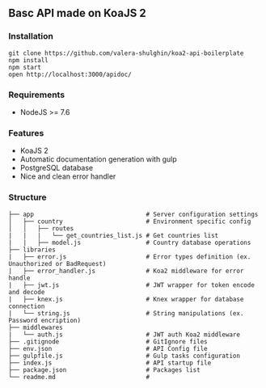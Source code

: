 <h2>Basc API made on KoaJS 2</h2>

<h3>Installation</h3>

```
git clone https://github.com/valera-shulghin/koa2-api-boilerplate
npm install
npm start
open http://localhost:3000/apidoc/
```

<h3>Requirements</h3>

<ul>
    <li>NodeJS >= 7.6</li>
</ul>


<h3>Features</h3>
<ul>
    <li>KoaJS 2</li>
    <li>Automatic documentation generation with gulp</li>
    <li>PostgreSQL database</li>
    <li>Nice and clean error handler</li>
</ul>


<h3>Structure</h3>

```
├── app                               # Server configuration settings
│   ├── country                       # Environment specific config
│   │   ├── routes
|   |   |   └── get_countries_list.js # Get countries list
|   |   ├── model.js                  # Country database operations
├── libraries
|   ├── error.js                      # Error types definition (ex. Unauthorized or BadRequest)
|   ├── error_handler.js              # Koa2 middleware for error handle
|   ├── jwt.js                        # JWT wrapper for token encode and decode
|   ├── knex.js                       # Knex wrapper for database connection
|   └── string.js                     # String manipulations (ex. Password encription)
├── middlewares
|   └── auth.js                       # JWT auth Koa2 middleware
├── .gitignode                        # GitIgnore files
├── env.json                          # API Config file
├── gulpfile.js                       # Gulp tasks configuration
├── index.js                          # API startup file
├── package.json                      # Packages list
└── readme.md                         # 
```
